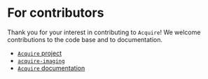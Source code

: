 # For contributors

Thank you for your interest in contributing to `Acquire`! We welcome contributions to the code base and to documentation.

- [`Acquire` project](https://github.com/acquire-project)
- [`acquire-imaging`](https://github.com/acquire-project/acquire-python)
- [`Acquire` documentation](https://github.com/acquire-project/acquire-docs)
